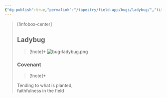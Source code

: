 ```yaml
---
{"dg-publish":true,"permalink":"/tapestry/field-app/bugs/ladybug/","title":"Ladybug","tags":["covenants/animals/bugs"],"dgHomeLink":true,"dgEnableSearch":true}
---
```


> [!infobox-center] 
> ## Ladybug
> > [!note]+
> ![bug-ladybug.png](/img/user/File%20Vault/Field%20App/bugs/bug-ladybug.png)
> ### Covenant
>> [!note]+ 
>  <p class="note short">Tending to what is planted, <br>faithfulness in the field</p>
>  
